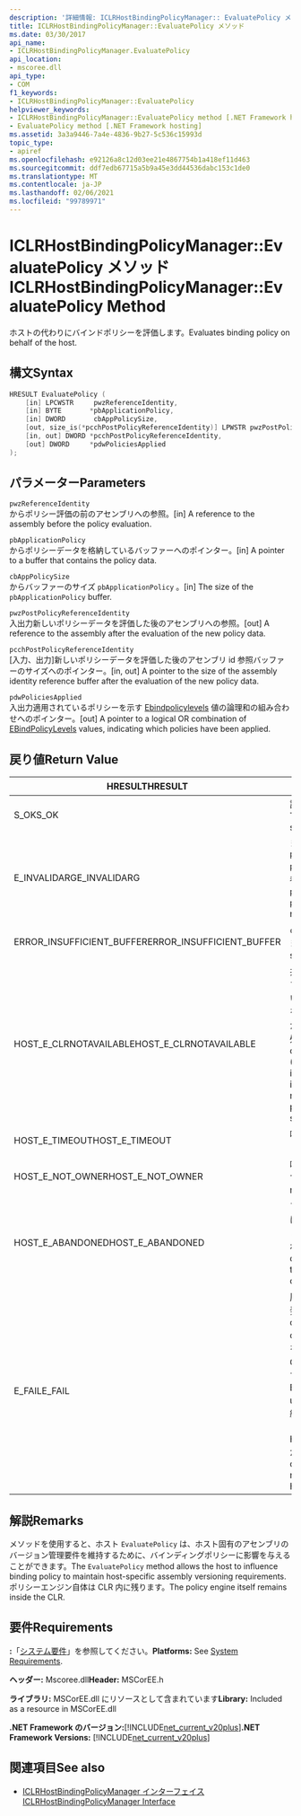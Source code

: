 ```yaml
---
description: '詳細情報: ICLRHostBindingPolicyManager:: EvaluatePolicy メソッド'
title: ICLRHostBindingPolicyManager::EvaluatePolicy メソッド
ms.date: 03/30/2017
api_name:
- ICLRHostBindingPolicyManager.EvaluatePolicy
api_location:
- mscoree.dll
api_type:
- COM
f1_keywords:
- ICLRHostBindingPolicyManager::EvaluatePolicy
helpviewer_keywords:
- ICLRHostBindingPolicyManager::EvaluatePolicy method [.NET Framework hosting]
- EvaluatePolicy method [.NET Framework hosting]
ms.assetid: 3a3a9446-7a4e-4836-9b27-5c536c15993d
topic_type:
- apiref
ms.openlocfilehash: e92126a8c12d03ee21e4867754b1a418ef11d463
ms.sourcegitcommit: ddf7edb67715a5b9a45e3dd44536dabc153c1de0
ms.translationtype: MT
ms.contentlocale: ja-JP
ms.lasthandoff: 02/06/2021
ms.locfileid: "99789971"
---
```

# <a name="iclrhostbindingpolicymanagerevaluatepolicy-method"></a><span data-ttu-id="3e88e-103">ICLRHostBindingPolicyManager::EvaluatePolicy メソッド</span><span class="sxs-lookup"><span data-stu-id="3e88e-103">ICLRHostBindingPolicyManager::EvaluatePolicy Method</span></span>

<span data-ttu-id="3e88e-104">ホストの代わりにバインドポリシーを評価します。</span><span class="sxs-lookup"><span data-stu-id="3e88e-104">Evaluates binding policy on behalf of the host.</span></span>  
  
## <a name="syntax"></a><span data-ttu-id="3e88e-105">構文</span><span class="sxs-lookup"><span data-stu-id="3e88e-105">Syntax</span></span>  
  
```cpp  
HRESULT EvaluatePolicy (  
    [in] LPCWSTR     pwzReferenceIdentity,  
    [in] BYTE       *pbApplicationPolicy,  
    [in] DWORD       cbAppPolicySize,  
    [out, size_is(*pcchPostPolicyReferenceIdentity)] LPWSTR pwzPostPolicyReferenceIdentity,  
    [in, out] DWORD *pcchPostPolicyReferenceIdentity,  
    [out] DWORD     *pdwPoliciesApplied  
);  
```  
  
## <a name="parameters"></a><span data-ttu-id="3e88e-106">パラメーター</span><span class="sxs-lookup"><span data-stu-id="3e88e-106">Parameters</span></span>  

 `pwzReferenceIdentity`  
 <span data-ttu-id="3e88e-107">からポリシー評価の前のアセンブリへの参照。</span><span class="sxs-lookup"><span data-stu-id="3e88e-107">[in] A reference to the assembly before the policy evaluation.</span></span>  
  
 `pbApplicationPolicy`  
 <span data-ttu-id="3e88e-108">からポリシーデータを格納しているバッファーへのポインター。</span><span class="sxs-lookup"><span data-stu-id="3e88e-108">[in] A pointer to a buffer that contains the policy data.</span></span>  
  
 `cbAppPolicySize`  
 <span data-ttu-id="3e88e-109">からバッファーのサイズ `pbApplicationPolicy` 。</span><span class="sxs-lookup"><span data-stu-id="3e88e-109">[in] The size of the `pbApplicationPolicy` buffer.</span></span>  
  
 `pwzPostPolicyReferenceIdentity`  
 <span data-ttu-id="3e88e-110">入出力新しいポリシーデータを評価した後のアセンブリへの参照。</span><span class="sxs-lookup"><span data-stu-id="3e88e-110">[out] A reference to the assembly after the evaluation of the new policy data.</span></span>  
  
 `pcchPostPolicyReferenceIdentity`  
 <span data-ttu-id="3e88e-111">[入力、出力]新しいポリシーデータを評価した後のアセンブリ id 参照バッファーのサイズへのポインター。</span><span class="sxs-lookup"><span data-stu-id="3e88e-111">[in, out] A pointer to the size of the assembly identity reference buffer after the evaluation of the new policy data.</span></span>  
  
 `pdwPoliciesApplied`  
 <span data-ttu-id="3e88e-112">入出力適用されているポリシーを示す [Ebindpolicylevels](ebindpolicylevels-enumeration.md) 値の論理和の組み合わせへのポインター。</span><span class="sxs-lookup"><span data-stu-id="3e88e-112">[out] A pointer to a logical OR combination of [EBindPolicyLevels](ebindpolicylevels-enumeration.md) values, indicating which policies have been applied.</span></span>  
  
## <a name="return-value"></a><span data-ttu-id="3e88e-113">戻り値</span><span class="sxs-lookup"><span data-stu-id="3e88e-113">Return Value</span></span>  
  
|<span data-ttu-id="3e88e-114">HRESULT</span><span class="sxs-lookup"><span data-stu-id="3e88e-114">HRESULT</span></span>|<span data-ttu-id="3e88e-115">説明</span><span class="sxs-lookup"><span data-stu-id="3e88e-115">Description</span></span>|  
|-------------|-----------------|  
|<span data-ttu-id="3e88e-116">S_OK</span><span class="sxs-lookup"><span data-stu-id="3e88e-116">S_OK</span></span>|<span data-ttu-id="3e88e-117">評価が正常に完了しました。</span><span class="sxs-lookup"><span data-stu-id="3e88e-117">The evaluation completed successfully.</span></span>|  
|<span data-ttu-id="3e88e-118">E_INVALIDARG</span><span class="sxs-lookup"><span data-stu-id="3e88e-118">E_INVALIDARG</span></span>|<span data-ttu-id="3e88e-119">またはのいずれか `pwzReferenceIdentity` `pbApplicationPolicy` が null 参照です。</span><span class="sxs-lookup"><span data-stu-id="3e88e-119">Either `pwzReferenceIdentity` or `pbApplicationPolicy` is a null reference.</span></span>|  
|<span data-ttu-id="3e88e-120">ERROR_INSUFFICIENT_BUFFER</span><span class="sxs-lookup"><span data-stu-id="3e88e-120">ERROR_INSUFFICIENT_BUFFER</span></span>|<span data-ttu-id="3e88e-121">`cbAppPolicySize` が小さすぎます。</span><span class="sxs-lookup"><span data-stu-id="3e88e-121">`cbAppPolicySize` is too small.</span></span>|  
|<span data-ttu-id="3e88e-122">HOST_E_CLRNOTAVAILABLE</span><span class="sxs-lookup"><span data-stu-id="3e88e-122">HOST_E_CLRNOTAVAILABLE</span></span>|<span data-ttu-id="3e88e-123">共通言語ランタイム (CLR) がプロセスに読み込まれていないか、CLR がマネージコードを実行できない状態であるか、または呼び出しが正常に処理されていません。</span><span class="sxs-lookup"><span data-stu-id="3e88e-123">The common language runtime (CLR) has not been loaded into a process, or the CLR is in a state in which it cannot run managed code or process the call successfully.</span></span>|  
|<span data-ttu-id="3e88e-124">HOST_E_TIMEOUT</span><span class="sxs-lookup"><span data-stu-id="3e88e-124">HOST_E_TIMEOUT</span></span>|<span data-ttu-id="3e88e-125">呼び出しがタイムアウトしました。</span><span class="sxs-lookup"><span data-stu-id="3e88e-125">The call timed out.</span></span>|  
|<span data-ttu-id="3e88e-126">HOST_E_NOT_OWNER</span><span class="sxs-lookup"><span data-stu-id="3e88e-126">HOST_E_NOT_OWNER</span></span>|<span data-ttu-id="3e88e-127">呼び出し元がロックを所有していません。</span><span class="sxs-lookup"><span data-stu-id="3e88e-127">The caller does not own the lock.</span></span>|  
|<span data-ttu-id="3e88e-128">HOST_E_ABANDONED</span><span class="sxs-lookup"><span data-stu-id="3e88e-128">HOST_E_ABANDONED</span></span>|<span data-ttu-id="3e88e-129">ブロックされたスレッドまたはファイバーが待機しているときに、イベントが取り消されました。</span><span class="sxs-lookup"><span data-stu-id="3e88e-129">An event was canceled while a blocked thread or fiber was waiting on it.</span></span>|  
|<span data-ttu-id="3e88e-130">E_FAIL</span><span class="sxs-lookup"><span data-stu-id="3e88e-130">E_FAIL</span></span>|<span data-ttu-id="3e88e-131">原因不明の致命的なエラーが発生しました。</span><span class="sxs-lookup"><span data-stu-id="3e88e-131">An unknown catastrophic failure occurred.</span></span> <span data-ttu-id="3e88e-132">メソッドが E_FAIL を返すと、そのプロセス内で CLR が使用できなくなります。</span><span class="sxs-lookup"><span data-stu-id="3e88e-132">After a method returns E_FAIL, the CLR is no longer usable within the process.</span></span> <span data-ttu-id="3e88e-133">後続のホストメソッドの呼び出しでは HOST_E_CLRNOTAVAILABLE が返されます。</span><span class="sxs-lookup"><span data-stu-id="3e88e-133">Subsequent calls to hosting methods return HOST_E_CLRNOTAVAILABLE.</span></span>|  
  
## <a name="remarks"></a><span data-ttu-id="3e88e-134">解説</span><span class="sxs-lookup"><span data-stu-id="3e88e-134">Remarks</span></span>  

 <span data-ttu-id="3e88e-135">メソッドを使用すると、ホスト `EvaluatePolicy` は、ホスト固有のアセンブリのバージョン管理要件を維持するために、バインディングポリシーに影響を与えることができます。</span><span class="sxs-lookup"><span data-stu-id="3e88e-135">The `EvaluatePolicy` method allows the host to influence binding policy to maintain host-specific assembly versioning requirements.</span></span> <span data-ttu-id="3e88e-136">ポリシーエンジン自体は CLR 内に残ります。</span><span class="sxs-lookup"><span data-stu-id="3e88e-136">The policy engine itself remains inside the CLR.</span></span>  
  
## <a name="requirements"></a><span data-ttu-id="3e88e-137">要件</span><span class="sxs-lookup"><span data-stu-id="3e88e-137">Requirements</span></span>  

 <span data-ttu-id="3e88e-138">**:**「[システム要件](../../get-started/system-requirements.md)」を参照してください。</span><span class="sxs-lookup"><span data-stu-id="3e88e-138">**Platforms:** See [System Requirements](../../get-started/system-requirements.md).</span></span>  
  
 <span data-ttu-id="3e88e-139">**ヘッダー:** Mscoree.dll</span><span class="sxs-lookup"><span data-stu-id="3e88e-139">**Header:** MSCorEE.h</span></span>  
  
 <span data-ttu-id="3e88e-140">**ライブラリ:** MSCorEE.dll にリソースとして含まれています</span><span class="sxs-lookup"><span data-stu-id="3e88e-140">**Library:** Included as a resource in MSCorEE.dll</span></span>  
  
 <span data-ttu-id="3e88e-141">**.NET Framework のバージョン:**[!INCLUDE[net_current_v20plus](../../../../includes/net-current-v20plus-md.md)]</span><span class="sxs-lookup"><span data-stu-id="3e88e-141">**.NET Framework Versions:** [!INCLUDE[net_current_v20plus](../../../../includes/net-current-v20plus-md.md)]</span></span>  
  
## <a name="see-also"></a><span data-ttu-id="3e88e-142">関連項目</span><span class="sxs-lookup"><span data-stu-id="3e88e-142">See also</span></span>

- [<span data-ttu-id="3e88e-143">ICLRHostBindingPolicyManager インターフェイス</span><span class="sxs-lookup"><span data-stu-id="3e88e-143">ICLRHostBindingPolicyManager Interface</span></span>](iclrhostbindingpolicymanager-interface.md)
